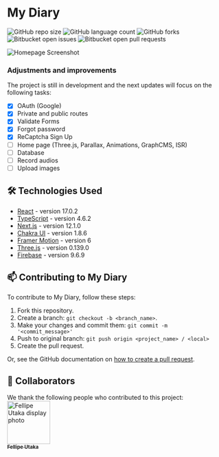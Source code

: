 # My Diary

![GitHub repo size](https://img.shields.io/github/repo-size/fellipeutaka/mydiary?style=for-the-badge)
![GitHub language count](https://img.shields.io/github/languages/count/fellipeutaka/mydiary?style=for-the-badge)
![GitHub forks](https://img.shields.io/github/forks/fellipeutaka/mydiary?style=for-the-badge)
![Bitbucket open issues](https://img.shields.io/bitbucket/issues/fellipeutaka/mydiary?style=for-the-badge)
![Bitbucket open pull requests](https://img.shields.io/bitbucket/pr-raw/fellipeutaka/mydiary?style=for-the-badge)

<img src="https://user-images.githubusercontent.com/68625746/160987371-f35aac27-de11-4e50-83fd-753fd0046821.png" alt="Homepage Screenshot">

### Adjustments and improvements

The project is still in development and the next updates will focus on the following tasks:
 
- [x] OAuth (Google)
- [x] Private and public routes
- [x] Validate Forms
- [x] Forgot password
- [x] ReCaptcha Sign Up
- [ ] Home page (Three.js, Parallax, Animations, GraphCMS, ISR)
- [ ] Database
- [ ] Record audios
- [ ] Upload images

## 🛠 Technologies Used

- [React](https://reactjs.org/) - version 17.0.2
- [TypeScript](https://www.typescriptlang.org/) - version 4.6.2
- [Next.js](https://nextjs.org/) - version 12.1.0
- [Chakra UI](https://chakra-ui.com/) - version 1.8.6
- [Framer Motion](https://www.framer.com/motion/) - version 6
- [Three.js](https://threejs.org/) - version 0.139.0
- [Firebase](https://firebase.google.com/) - version 9.6.9

## 📫 Contributing to My Diary

To contribute to My Diary, follow these steps:

1. Fork this repository.
2. Create a branch: `git checkout -b <branch_name>`.
3. Make your changes and commit them: `git commit -m '<commit_message>'`
4. Push to original branch: `git push origin <project_name> / <local>`
5. Create the pull request.

Or, see the GitHub documentation on [how to create a pull request](https://help.github.com/en/github/collaborating-with-issues-and-pull-requests/creating-a-pull-request).

## 🤝 Collaborators

We thank the following people who contributed to this project:
<a href="https://github.com/FellipeUtaka">
  <img src="https://github.com/fellipeutaka.png" width="100px;" alt="Fellipe Utaka display photo"/><br>
  <sub>
    <b>Fellipe Utaka</b>
  </sub>
</a>